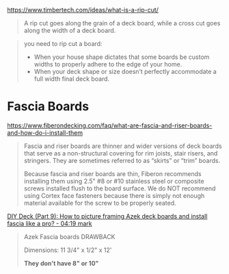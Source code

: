 https://www.timbertech.com/ideas/what-is-a-rip-cut/

> A rip cut goes along the grain of a deck board, while a cross cut goes along the width of a deck board.

> you need to rip cut a board:
> 
> * When your house shape dictates that some boards be custom widths to properly adhere to the edge of your home.
> * When your deck shape or size doesn’t perfectly accommodate a full width final deck board.

# Fascia Boards

https://www.fiberondecking.com/faq/what-are-fascia-and-riser-boards-and-how-do-i-install-them

> Fascia and riser boards are thinner and wider versions of deck boards that serve as a non-structural covering for rim joists, stair risers, and stringers. They are sometimes referred to as “skirts” or “trim” boards.
> 
> Because fascia and riser boards are thin, Fiberon recommends installing them using 2.5" #8 or #10 stainless steel or composite screws installed flush to the board surface. We do NOT recommend using Cortex face fasteners because there is simply not enough material available for the screw to be properly seated.

[DIY Deck (Part 9): How to picture framing Azek deck boards and install fascia like a pro? - 04:19 mark](https://youtu.be/MFky6W4Y0Ag?t=259)

> Azek Fascia boards DRAWBACK
> 
> Dimensions: 11 3/4" x 1/2" x 12'
> 
> **They don't have 8" or 10"**
